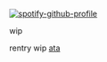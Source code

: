 [![spotify-github-profile](https://spotify-github-profile.kittinanx.com/api/view?uid=31emw27hdnz23bbvfx4humhc7cjq&cover_image=true&theme=novatorem&show_offline=false&background_color=000000&interchange=true&bar_color=000000&bar_color_cover=true)](https://github.com/kittinan/spotify-github-profile)

wip

rentry wip [ata](https://attajohn.atabook.org/) 

